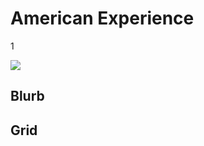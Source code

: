 # American Experience

1

![](https://s3.amazonaws.com/wgbhstocksales.org/clip_1.png)

## Blurb

## Grid
